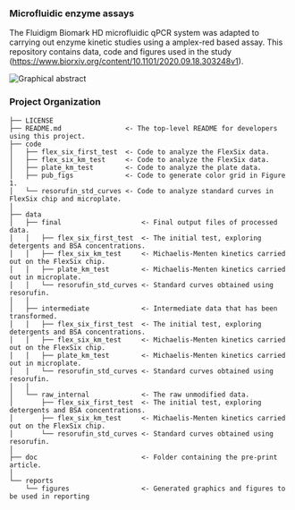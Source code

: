 ### Microfluidic enzyme assays
The Fluidigm Biomark HD microfluidic qPCR system was adapted to carrying out enzyme kinetic studies using a amplex-red based assay. This repository contains data, code and figures used in the study (https://www.biorxiv.org/content/10.1101/2020.09.18.303248v1).

![Graphical abstract](/results/figures/TOC.png)


### Project Organization
    ├── LICENSE
    ├── README.md                <- The top-level README for developers using this project.
    ├── code
    │   ├── flex_six_first_test  <- Code to analyze the FlexSix data.
    │   ├── flex_six_km_test     <- Code to analyze the FlexSix data.
    │   ├── plate_km_test        <- Code to analyze the plate data.
    │   ├── pub_figs             <- Code to generate color grid in Figure 1.
    │   └── resorufin_std_curves <- Code to analyze standard curves in FlexSix chip and microplate.
    │
    ├── data
    │   ├── final                    <- Final output files of processed data.
    │   │   ├── flex_six_first_test  <- The initial test, exploring detergents and BSA concentrations.
    │   │   ├── flex_six_km_test     <- Michaelis-Menten kinetics carried out on the FlexSix chip.
    │   │   ├── plate_km_test        <- Michaelis-Menten kinetics carried out in microplate.
    │   │   └── resorufin_std_curves <- Standard curves obtained using resorufin.
    │   │
    │   ├── intermediate             <- Intermediate data that has been transformed.
    │   │   ├── flex_six_first_test  <- The initial test, exploring detergents and BSA concentrations.
    │   │   ├── flex_six_km_test     <- Michaelis-Menten kinetics carried out on the FlexSix chip.
    │   │   ├── plate_km_test        <- Michaelis-Menten kinetics carried out in microplate.
    │   │   └── resorufin_std_curves <- Standard curves obtained using resorufin.
    │   │
    │   └── raw_internal             <- The raw unmodified data.
    │       ├── flex_six_first_test  <- The initial test, exploring detergents and BSA concentrations.
    │       ├── flex_six_km_test     <- Michaelis-Menten kinetics carried out on the FlexSix chip.
    │       └── resorufin_std_curves <- Standard curves obtained using resorufin.
    │
    ├── doc                          <- Folder containing the pre-print article.
    │
    └── reports            
        └── figures                  <- Generated graphics and figures to be used in reporting
